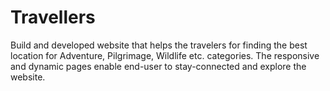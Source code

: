 # Travellers
Build and developed website that helps the travelers for finding the best location for Adventure,  Pilgrimage, Wildlife etc. categories. The responsive and dynamic pages enable end-user to stay-connected and explore the website. 
